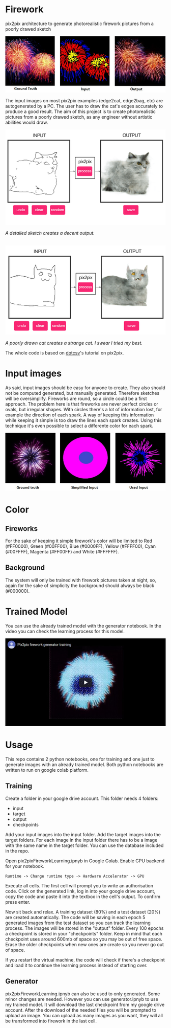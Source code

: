 
# Firework
pix2pix architecture to generate photorealistic firework pictures from a poorly drawed sketch

![](https://github.com/afandosml/Firework/blob/master/doc/images/Example.jpg?raw=true)


The input images on most pix2pix examples (edge2cat, edge2bag, etc) are autogenerated by a PC. The user has to draw the cat's edges accurately to produce a good result. The aim of this project is to create photorealistic pictures from a poorly drawed sketch, as any engineer without artistic abilities would draw.

![enter image description here](https://github.com/afandosml/Firework/blob/master/doc/images/GoodDrawnCat.PNG?raw=true)

*A detailed sketch creates a decent output.*

&nbsp;
![enter image description here](https://github.com/afandosml/Firework/blob/master/doc/images/poorlyDrawnCat.PNG?raw=true)

*A poorly drawn cat creates a strange cat. I swear I tried my best.*

The whole code is based on [dotcsv](https://www.youtube.com/watch?v=YsrMGcgfETY)'s tutorial on pix2pix.
# Input images

As said, input images should be easy for anyone to create. They also should not be computed generated, but manually generated. Therefore sketches will be oversimplify. Fireworks are round, so a circle could be a first approach. The problem here is that fireworks are never perfect circles or ovals, but irregular shapes. With circles there's a lot of information lost, for example the direction of each spark. A way of keeping this information while keeping it simple is too draw the lines each spark creates. Using this technique it's even possible to select a differente color for each spark.

![enter image description here](https://github.com/afandosml/Firework/blob/master/doc/images/Inputs.jpg?raw=true)

# Color

## Fireworks

For the sake of keeping it simple firework's color will be limited to Red (#FF0000), Green (#00FF00), Blue (#0000FF), Yellow (#FFFF00), Cyan (#00FFFF), Magenta (#FF00FF) and White (#FFFFFF).

## Background

The system will only be trained with firework pictures taken at night, so, again for the sake of simplicity the background should always be black (#000000).

# Trained Model

You can use the already trained model with the generator notebook. In the video you can check the learning process for this model.

[![enter image description here](https://github.com/afandosml/Firework/blob/master/doc/images/Video.PNG?raw=true)](https://www.youtube.com/watch?v=nP1eEub4GjM)
# Usage
This repo contains 2 python notebooks, one for training and one just to generate images with an already trained model. Both python notebooks are written to run on google colab platform.

## Training
Create a folder in your google drive account. This folder needs 4 folders:
- input
- target
- output
- checkpoints

Add your input images into the input folder. Add the target images into the target folders. For each image in the input folder there has to be a image with the same name in the target folder. You can use the database included in the repo.

Open pix2pixFireworkLearning.ipnyb in Google Colab. Enable GPU backend for your notebook. 
	
	Runtime -> Change runtime type -> Hardware Accelerator -> GPU

Execute all cells. The first cell will prompt you to write an authorisation code. Click on the generated link, log in into your google drive account, copy the code and paste it into the textbox in the cell's output. To confirm press enter.

Now sit back and relax.  A training dataset (80%) and a test dataset (20%) are created automatically. The code will be saving in each epoch 5 generated images from the test dataset so you can track the learning process. The images will be stored in the "output" folder. Every 100 epochs a checkpoint is stored in your "checkpoints" folder. Keep in mind that each checkpoint uses around 600mb of space so you may be out of free space. Erase the older checkpoints when new ones are create so you never go out of space.	

If you restart the virtual machine, the code will check if there's a checkpoint and load it to continue the learning process instead of starting over.


## Generator
pix2pixFireworkLearning.ipnyb can also be used to only generated. Some minor changes are needed. However you can use generator.ipnyb to use my trained model. It will download the last checkpoint from my google drive account. After the download of the needed files you will be prompted to upload an image. You can upload as many images as you want, they will all be transformed into firework in the last cell.
